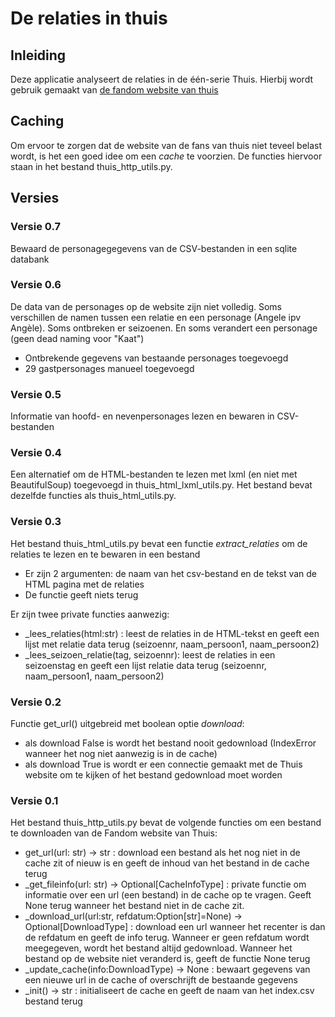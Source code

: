 # De relaties in thuis

## Inleiding
Deze applicatie analyseert de relaties in de één-serie Thuis. Hierbij wordt gebruik gemaakt van 
[de fandom website van thuis](https://nergensbeterdanthuis.fandom.com/nl/wiki/Thuis_wiki)

## Caching
Om ervoor te zorgen dat de website van de fans van thuis niet teveel belast wordt, is het een goed idee
om een *cache* te voorzien. De functies hiervoor staan in het bestand thuis_http_utils.py.

## Versies

### Versie 0.7
Bewaard de personagegegevens van de CSV-bestanden in een sqlite databank

### Versie 0.6
De data van de personages op de website zijn niet volledig. Soms verschillen de namen tussen een relatie en een personage (Angele ipv Angèle). Soms ontbreken er seizoenen. En soms verandert een personage (geen dead naming voor "Kaat")
- Ontbrekende gegevens van bestaande personages toegevoegd
- 29 gastpersonages manueel toegevoegd

### Versie 0.5
Informatie van hoofd- en nevenpersonages lezen en bewaren in CSV-bestanden

### Versie 0.4
Een alternatief om de HTML-bestanden te lezen met lxml (en niet met BeautifulSoup) toegevoegd in thuis_html_lxml_utils.py. Het bestand bevat dezelfde functies als thuis_html_utils.py. 

### Versie 0.3
Het bestand thuis_html_utils.py bevat een functie _extract\_relaties_ om de relaties te lezen en te bewaren in een bestand
- Er zijn 2 argumenten: de naam van het csv-bestand en de tekst van de HTML pagina met de relaties
- De functie geeft niets terug

Er zijn twee private functies aanwezig:
- \_lees\_relaties(html:str) : leest de relaties in de HTML-tekst en geeft een lijst met relatie data terug (seizoennr, naam_persoon1, naam_persoon2)
-  \_lees\_seizoen\_relatie(tag, seizoennr): leest de relaties in een seizoenstag en geeft een lijst relatie data terug (seizoennr, naam_persoon1, naam_persoon2)

### Versie 0.2
Functie get_url() uitgebreid met boolean optie *download*:
- als download False is wordt het bestand nooit gedownload (IndexError wanneer het nog niet aanwezig is in de cache)
- als download True is wordt er een connectie gemaakt met de Thuis website om te kijken of het bestand gedownload moet worden

### Versie 0.1
Het bestand thuis_http_utils.py bevat de volgende functies om een bestand te downloaden van de Fandom website van Thuis: 
- get_url(url: str) -> str : download een bestand als het nog niet in de cache zit of nieuw is en geeft de inhoud van het bestand in de cache terug
- _get_fileinfo(url: str) -> Optional\[CacheInfoType\] : private functie om informatie over een url (een bestand) in de cache op te vragen. Geeft None terug wanneer het bestand niet in de cache zit.
- _download_url(url:str, refdatum:Option\[str\]=None) -> Optional\[DownloadType\] : download een url wanneer het recenter is dan de refdatum en geeft de info terug. Wanneer er geen refdatum wordt meegegeven, wordt het bestand altijd gedownload. Wanneer het bestand op de website niet veranderd is, geeft de functie None terug
- _update_cache(info:DownloadType) -> None : bewaart gegevens van een nieuwe url in de cache of overschrijft de bestaande gegevens
- _init() -> str : initialiseert de cache en geeft de naam van het index.csv bestand terug

